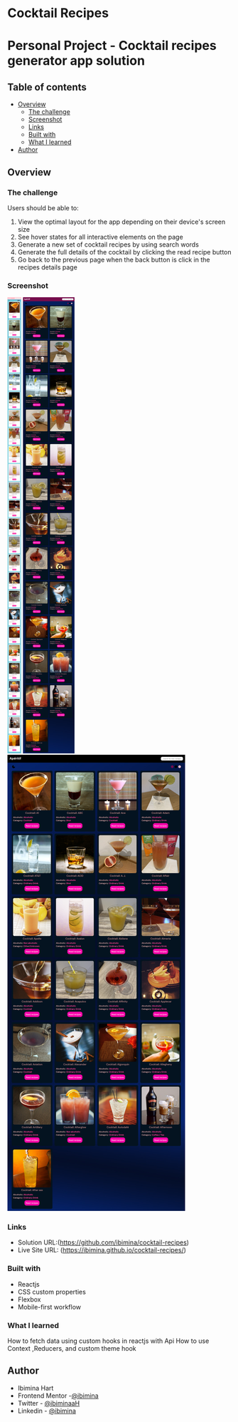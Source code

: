 # Cocktail Recipes
# Personal Project - Cocktail recipes generator app solution


## Table of contents

- [Overview](#overview)
  - [The challenge](#the-challenge)
  - [Screenshot](#screenshot)
  - [Links](#links)
  - [Built with](#built-with)
  - [What I learned](#what-i-learned)
- [Author](#author)

## Overview

### The challenge

Users should be able to:

1. View the optimal layout for the app depending on their device's screen size
2. See hover states for all interactive elements on the page
3. Generate a new set of cocktail recipes by using search words
4. Generate the full details of the cocktail by clicking the read recipe button
5. Go back to the previous page when the back button is click in the recipes details page


### Screenshot

![mobile](Capture114.png)
![tablet](Capture118.png)
![desktop](Capture117.png)

### Links

- Solution URL:(https://github.com/ibimina/cocktail-recipes)
- Live Site URL: (https://ibimina.github.io/cocktail-recipes/)

### Built with

- Reactjs
- CSS custom properties
- Flexbox
- Mobile-first workflow

### What I learned

How to fetch data using custom hooks in reactjs with Api 
How to use Context ,Reducers, and custom theme hook

## Author

- Ibimina Hart
- Frontend Mentor -[@ibimina](https://www.frontendmentor.io/profile/ibimina)
- Twitter - [@ibiminaaH](https://www.twitter.com/ibiminaaH)
- Linkedin - [@ibimina](https://www.linkedin.com/in/ibimina-hart/)


